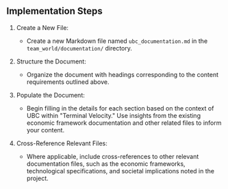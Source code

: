 ## Implementation Steps
1. Create a New File:
   - Create a new Markdown file named `ubc_documentation.md` in the `team_world/documentation/` directory.

2. Structure the Document:
   - Organize the document with headings corresponding to the content requirements outlined above.

3. Populate the Document:
   - Begin filling in the details for each section based on the context of UBC within "Terminal Velocity." Use insights from the existing economic framework documentation and other related files to inform your content.

4. Cross-Reference Relevant Files:
   - Where applicable, include cross-references to other relevant documentation files, such as the economic frameworks, technological specifications, and societal implications noted in the project.

```
